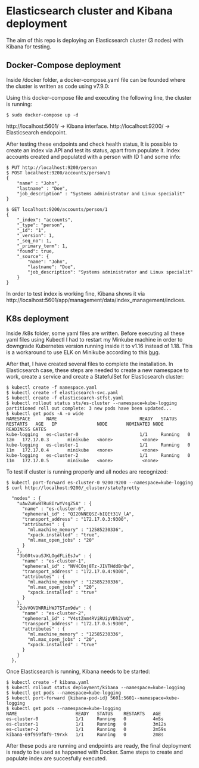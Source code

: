 # Elasticsearch cluster and Kibana deployment

The aim of this repo is deploying an Elasticsearch cluster (3 nodes) with Kibana for testing.

## Docker-Compose deployment

Inside /docker folder, a docker-compose.yaml file can be founded where the cluster is written as code using v7.9.0:

Using this docker-compose file and executing the following line, the cluster is running:
```
$ sudo docker-compose up -d
```

http://localhost:5601/ -> Kibana interface.
http://localhost:9200/ -> Elasticsearch endopoint.

After testing these endpoints and check health status, It is possible to create an index via API and test its status, apart from populate it. Index accounts created and populated with a person with ID 1 and some info:
```
$ PUT http://localhost:9200/person
$ POST localhost:9200/accounts/person/1 
{
    "name" : "John",
    "lastname" : "Doe",
    "job_description" : "Systems administrator and Linux specialit"
}

$ GET localhost:9200/accounts/person/1
{
    "_index": "accounts",
    "_type": "person",
    "_id": "1",
    "_version": 1,
    "_seq_no": 1,
    "_primary_term": 1,
    "found": true,
    "_source": {
        "name": "John",
        "lastname": "Doe",
        "job_description": "Systems administrator and Linux specialit"
    }
}

```

In order to test index is working fine, Kibana shows it via http://localhost:5601/app/management/data/index_management/indices.


## K8s deployment

Inside /k8s folder, some yaml files are written.
Before executing all these yaml files using Kubectl I had to restart my Minkube machine in order to downgrade Kubernetes version running inside it to v1.16 instead of 1.18. This is a workaround to use ELK on Minikube according to this [bug](https://github.com/kubernetes/minikube/issues/3869).

After that, I have created several files to complete the installation. In Elasticsearch case, these steps are needed to create a new namespace to work, create a service and create a StatefulSet for Elasticsearch cluster:

```
$ kubectl create -f namespace.yaml 
$ kubectl create -f elasticsearch-svc.yaml 
$ kubectl create -f elasticsearch-stfst.yaml 
$ kubectl rollout status sts/es-cluster --namespace=kube-logging
partitioned roll out complete: 3 new pods have been updated...
$ kubectl get pods -A -o wide
NAMESPACE      NAME                               READY   STATUS    RESTARTS   AGE   IP               NODE       NOMINATED NODE   READINESS GATES
kube-logging   es-cluster-0                       1/1     Running   0          12m   172.17.0.3       minikube   <none>           <none>
kube-logging   es-cluster-1                       1/1     Running   0          11m   172.17.0.4       minikube   <none>           <none>
kube-logging   es-cluster-2                       1/1     Running   0          11m   172.17.0.5       minikube   <none>           <none>
```
To test if cluster is running properly and all nodes are recognized:

```
$ kubectl port-forward es-cluster-0 9200:9200 --namespace=kube-logging
$ curl http://localhost:9200/_cluster/state?pretty

  "nodes" : {
    "uAwZuKwBTRu8IrwYVsgZ5A" : {
      "name" : "es-cluster-0",
      "ephemeral_id" : "QI20NNEQSZ-bIQEt31V_lA",
      "transport_address" : "172.17.0.3:9300",
      "attributes" : {
        "ml.machine_memory" : "12585230336",
        "xpack.installed" : "true",
        "ml.max_open_jobs" : "20"
      }
    },
    "3bG0tvauSJKLOgdFLiEsJw" : {
      "name" : "es-cluster-1",
      "ephemeral_id" : "NV4C0nj8Tz-JIVTHddBrQw",
      "transport_address" : "172.17.0.4:9300",
      "attributes" : {
        "ml.machine_memory" : "12585230336",
        "ml.max_open_jobs" : "20",
        "xpack.installed" : "true"
      }
    },
    "2dvVOVOWRRihWJTSTzm9dw" : {
      "name" : "es-cluster-2",
      "ephemeral_id" : "V4stZnm4RViRUipVDh2VxQ",
      "transport_address" : "172.17.0.5:9300",
      "attributes" : {
        "ml.machine_memory" : "12585230336",
        "ml.max_open_jobs" : "20",
        "xpack.installed" : "true"
      }
    }
  },

```

Once Elasticsearch is running, Kibana needs to be started:

```
$ kubectl create -f kibana.yaml 
$ kubectl rollout status deployment/kibana --namespace=kube-logging
$ kubectl get pods --namespace=kube-logging
$ kubectl port-forward {kibana-pod-id} 5601:5601--namespace=kube-logging
$ kubectl get pods --namespace=kube-logging
NAME                      READY   STATUS    RESTARTS   AGE
es-cluster-0              1/1     Running   0          4m5s
es-cluster-1              1/1     Running   0          3m12s
es-cluster-2              1/1     Running   0          2m59s
kibana-69f959f8f9-t9rxk   1/1     Running   0          2m8s

```

After these pods are running and endpoints are ready, the final deployment is ready to be used as happened with Docker. Same steps to create and populate index are succesfully executed.